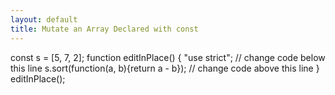 ```yaml
---
layout: default
title: Mutate an Array Declared with const
---
```

const s = [5, 7, 2];
function editInPlace() {
  "use strict";
  // change code below this line
  s.sort(function(a, b){return a - b});
  // change code above this line
}
editInPlace();